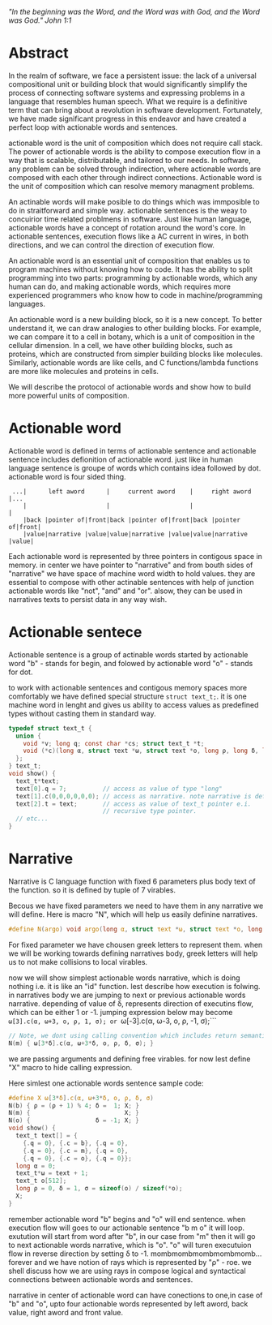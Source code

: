 *"In the beginning was the Word, and the Word was with God, and the Word was God." John 1:1*

# Abstract
In the realm of software, we face a persistent issue: the lack of a universal compositional unit or building block that would significantly simplify the process of connecting software systems and expressing problems in a language that resembles human speech. What we require is a definitive term that can bring about a revolution in software development. Fortunately, we have made significant progress in this endeavor and have created a perfect loop with actionable words and sentences.

 actionable word is the unit of composition which does not require call stack. The power of actionable words is the ability to compose execution flow in a way that is scalable, distributable, and tailored to our needs. In software, any problem can be solved through indirection, where actionable words are composed with each other through indirect connections. 
Actionable word is the unit of composition which can resolve memory managment problems.

An actinable words will make posible to do things which was immposible to do in straitforward and simple way.  actionable sentences is the weay to concuirior time related problmens in software.
Just like human language, actionable words have a concept of rotation around the word's core. In actionable sentences, execution flows like a AC current in wires, in both directions, and we can control the direction of execution flow. 

An actionable word is an essential unit of composition that enables us to program machines without knowing how to code. It has the ability to split programming into two parts: programming by actionable words, which any human can do, and making actionable words, which requires more experienced programmers who know how to code in machine/programming languages.

An actionable word is a new building block, so it is a new concept. To better understand it, we can draw analogies to other building blocks. For example, we can compare it to a cell in botany, which is a unit of composition in the cellular dimension. In a cell, we have other building blocks, such as proteins, which are constructed from simpler building blocks like molecules. Similarly, actionable words are like cells, and C functions/lambda functions are more like molecules and proteins in cells.

We will describe the protocol of actionable words and show how to build more powerful units of composition.

# Actionable word
Actionable word is defined in terms of actionable sentence and actionable sentence includes defionition of actionable word. just like in human language sentence is groupe of words which contains idea followed by dot. actionable word is four sided thing.
```
 ...|      left aword      |     current aword    |     right aword      |...
    |                      |                      |                      |
    |back |pointer of|front|back |pointer of|front|back |pointer of|front|
    |value|narrative |value|value|narrative |value|value|narrative |value|
``` 
Each actionable word is represented by three pointers in contigous space in memory. in center we have pointer to "narrative" and from bouth sides of "narrative" we have space of machine word width to hold values. they are essential to compose with other actinable sentences with help of junction actionable words like "not", "and" and "or". alsow, they can be used in narratives texts to persist data in any way wish.

# Actionable sentece
Actionable sentence is a group of actinable words started by actionable word "b" - stands for begin, and folowed by actionable word "o" - stands for dot.

to work with actionable sentences and contigous memory spaces more comfortably we have defined special structure ```struct text_t;```. it is one machine word in lenght and gives us ability to access values as predefined types without casting them in standard way.

``` c
typedef struct text_t {
  union {
    void *v; long q; const char *cs; struct text_t *t;
    void (*c)(long α, struct τext *ω, struct τext *ο, long ρ, long δ, long σ);
  };
} text_t;
void show() {
  text_t*text;
  text[0].q = 7;          // access as value of type "long" 
  text[1].c(0,0,0,0,0,0); // access as narrative. note narrative is defined below.
  text[2].t = text;       // access as value of text_t pointer e.i.
                          // recursive type pointer.
  // etc...
}
```

# Narrative
Narrative is C language function with fixed 6 parameters plus body text of the function. so it is defined by tuple of 7 virables.

Becous we have fixed parameters we need to have them in any narrative we will define.
Here is macro "N", which will help us easily definine narratives.
``` c
#define N(argo) void argo(long α, struct τext *ω, struct τext *ο, long ρ, long δ, long σ)
```
For fixed parameter we have chousen greek letters to represent them. when we will be working towards defining narratives body, greek letters will help us to not make collisions to local virables.

now we will show simplest actionable words narrative, which is doing nothing i.e. it is like an "id" function.
lest describe how execution is folwing. in narratives body we are jumping to next or previous actionable words narrative. depending of value of δ, represents direction of executins flow, which can be either 1 or -1. jumping expression below may become ```ω[3].c(α, ω+3, ο, ρ, 1, σ); or ```ω[-3].c(α, ω-3, ο, ρ, -1, σ);```
``` c
// Note, we dont using calling convention which includes return semantics and call stack.
N(m) { ω[3*δ].c(α, ω+3*δ, ο, ρ, δ, σ); }
```
we are passing arguments and defining free virables. for now lest define "X" macro to hide calling expression.

Here simlest one actionable words sentence sample code:
``` c
#define X ω[3*δ].c(α, ω+3*δ, ο, ρ, δ, σ)
N(b) { ρ = (ρ + 1) % 4; δ =  1; X; }
N(m) {                          X; }
N(o) {                  δ = -1; X; }
void show() {
  text_t text[] = {
    {.q = 0}, {.c = b}, {.q = 0},
    {.q = 0}, {.c = m}, {.q = 0},
    {.q = 0}, {.c = o}, {.q = 0}};
  long α = 0;
  text_t*ω = text + 1;
  text_t ο[512];
  long ρ = 0, δ = 1, σ = sizeof(ο) / sizeof(*ο);
  X;
}
```
remember actionable word "b" begins and "o" will end sentence. when execution flow will goes to  our actionable sentence "b m o" it will loop. exutution will start from word after "b", in our case from "m" then it will go to next actionable words narrative, which is "o". "o" will turen executuion flow in reverse direction by setting δ to -1. mombmombmombmombmomb... forever and we have notion of rays which is represented by "ρ" - roe. we shell discuss how we are using rays in compose logical and syntactical connections between actionable words and sentences.


narrative in center of actionable word can have conections to one,in case of "b" and "o", upto four actionable words represented by left aword, back value, right aword and front value.
